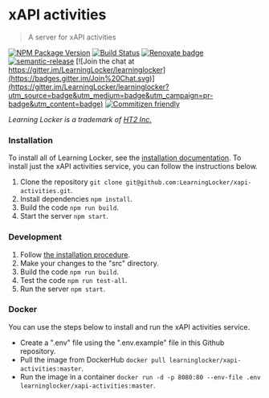 # xAPI activities

> A server for xAPI activities

[![NPM Package Version](https://badge.fury.io/js/xapi-activities.svg)](https://www.npmjs.com/package/xapi-activities)
[![Build Status](https://circleci.com/gh/LearningLocker/xapi-activities/tree/master.svg?style=shield)](https://circleci.com/gh/LearningLocker/xapi-activities)
[![Renovate badge](https://img.shields.io/badge/Renovate-enabled-brightgreen.svg)](https://renovateapp.com/)
[![semantic-release](https://img.shields.io/badge/%20%20%F0%9F%93%A6%F0%9F%9A%80-semantic--release-e10079.svg)](https://github.com/semantic-release/semantic-release)
[![Join the chat at https://gitter.im/LearningLocker/learninglocker](https://badges.gitter.im/Join%20Chat.svg)](https://gitter.im/LearningLocker/learninglocker?utm_source=badge&utm_medium=badge&utm_campaign=pr-badge&utm_content=badge)
[![Commitizen friendly](https://img.shields.io/badge/commitizen-friendly-brightgreen.svg)](http://commitizen.github.io/cz-cli/)

*Learning Locker is a trademark of [HT2 Inc.](http://ht2labs.com)*

### Installation
To install all of Learning Locker, see the [installation documentation](http://docs.learninglocker.net/guides-installing/). To install just the xAPI activities service, you can follow the instructions below.

1. Clone the repository `git clone git@github.com:LearningLocker/xapi-activities.git`.
1. Install dependencies `npm install`.
1. Build the code `npm run build`.
1. Start the server `npm start`.

### Development
1. Follow [the installation procedure](#installation).
1. Make your changes to the "src" directory.
1. Build the code `npm run build`.
1. Test the code `npm run test-all`.
1. Run the server `npm start`.

### Docker
You can use the steps below to install and run the xAPI activities service.

- Create a ".env" file using the ".env.example" file in this Github repository.
- Pull the image from DockerHub `docker pull learninglocker/xapi-activities:master`.
- Run the image in a container `docker run -d -p 8080:80 --env-file .env learninglocker/xapi-activities:master`.
